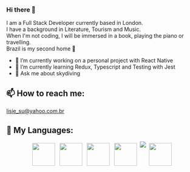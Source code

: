 ### Hi there 👋

I am a Full Stack Developer currently based in London.<br>
I have a background in Literature, Tourism and Music.<br>
When I'm not coding, I will be immersed in a book, playing the piano or travelling. <br>
Brazil is my second home 🌴 <br>

- 🔭 I’m currently working on a personal project with React Native
- 🌱 I’m currently learning Redux, Typescript and Testing with Jest
- 💬 Ask me about skydiving

## 📫 How to reach me:

<lisie_su@yahoo.com.br>

## 🚀 My Languages:

<p align="center">
<img src="https://fedojo.com/wp-content/uploads/2019/03/logo-javascript-png-html-code-allows-to-embed-javascript-logo-in-your-website-587.png" height="60" style="vertical-align:top; margin:4px"/>
<img src="https://encrypted-tbn0.gstatic.com/images?q=tbn:ANd9GcSB7FFCrkZL139R_Sa41BlRZd2nxg3g47fioc21sqf2gc4yatb8Q1rOMdUWZwYLEz5CP-A&usqp=CAU" height="60" style="vertical-align:top; margin:4px" />
<img src="https://ih1.redbubble.net/image.367014218.4385/farp,small,wall_texture,product,750x1000.u2.jpg"  height="60" style="vertical-align:top; margin:4px"/>
<img src="https://miro.medium.com/max/1400/1*XP-mZOrIqX7OsFInN2ngRQ.png" height="60" style="vertical-align:top; margin:4px"/>
<img src="https://g.foolcdn.com/art/companylogos/square/mdb.png"/>
<img src="https://redux.js.org/img/redux-logo-landscape.png" height="60" style="vertical-align:top; margin:4px"/>
</p>
